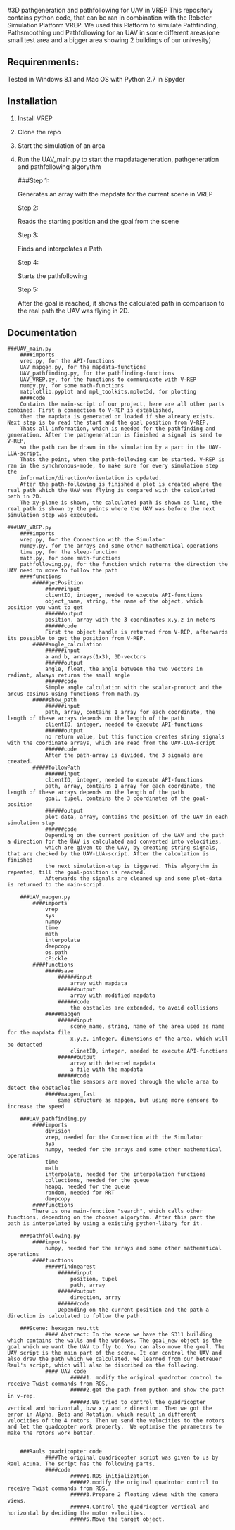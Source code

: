 #3D pathgeneration and pathfollowing for UAV in VREP 
This repository contains python code, that can be ran in combination with the Roboter Simulation Platform VREP. We used this Platform to simulate Pathfinding, Pathsmoothing und Pathfollowing for an UAV in some different areas(one small test area and a bigger area showing 2 buildings of our univesity)

## Requirenments:

Tested in Windows 8.1 and Mac OS with Python 2.7 in Spyder

## Installation

1. Install VREP

2. Clone the repo

3. Start the simulation of an area

4. Run the UAV_main.py to start the mapdatageneration, pathgeneration and pathfollowing algorythm

	###Step 1:
	
	Generates an array with the mapdata for the current scene in VREP
	
	Step 2:
	
	Reads the starting position and the goal from the scene
	
	Step 3:
	
	Finds and interpolates a Path
	
	Step 4:
	
	Starts the pathfollowing
	
	Step 5:
	
	After the goal is reached, it shows the calculated path in comparison to the real path the UAV was flying in 2D.
## Documentation

	###UAV_main.py
		####imports
		vrep.py, for the API-functions 
		UAV_mapgen.py, for the mapdata-functions
		UAV_pathfinding.py, for the pathfinding-functions
		UAV_VREP.py, for the functions to communicate with V-REP
		numpy.py, for some math-functions
        matplotlib.pyplot and mpl_toolkits.mplot3d, for plotting
		####code
		Contains the main-script of our project, here are all other parts combined. First a connection to V-REP is established, 
		then the mapdata is generated or loaded if she already exists. Next step is to read the start and the goal position from V-REP. 
		Thats all information, which is needed for the pathfinding and generation. After the pathgeneration is finished a signal is send to V-REP,
		so the path can be drawn in the simulation by a part in the UAV-LUA-script.
		Thats the point, when the path-following can be started. V-REP is ran in the synchronous-mode, to make sure for every simulation step the 
		information/direction/orientation is updated.
		After the path-following is finished a plot is created where the real path which the UAV was flying is compared with the calculated path in 2D.
		The xy-plane is shown, the calculated path is shown as line, the real path is shown by the points where the UAV was before the next simulation step was executed.
	
	###UAV_VREP.py
		####imports
		vrep.py, for the Connection with the Simulator
		numpy.py, for the arrays and some other mathematical operations
		time.py, for the sleep-function
		math.py, for some math-functions
		pathfollowing.py, for the function which returns the direction the UAV need to move to follow the path
		####functions
			#####getPosition
				######input
				clientID, integer, needed to execute API-functions
				object_name, string, the name of the object, which position you want to get
				######output
				position, array with the 3 coordinates x,y,z in meters
				######code
				First the object handle is returned from V-REP, afterwards its possible to get the position from V-REP.
			#####angle_calculation
				######input
				a and b, arrays(1x3), 3D-vectors
				######output
				angle, float, the angle between the two vectors in radiant, always returns the small angle
				######code
				Simple angle calculation with the scalar-product and the arcus-cosinus using functions from math.py
			#####show_path
				######input
				path, array, contains 1 array for each coordinate, the length of these arrays depends on the length of the path
				clientID, integer, needed to execute API-functions
				######output
				no return value, but this function creates string signals with the coordinate arrays, which are read from the UAV-LUA-script
				######code
				After the path-array is divided, the 3 signals are created.
			#####followPath
				######input
				clientID, integer, needed to execute API-functions
				path, array, contains 1 array for each coordinate, the length of these arrays depends on the length of the path
				goal, tupel, contains the 3 coordinates of the goal-position
				######output
				plot-data, array, contains the position of the UAV in each simulation step
				######code
				Depending on the current position of the UAV and the path a direction for the UAV is calculated and converted into velocities, 
				which are given to the UAV, by creating string signals, that are checked by the UAV-LUA-script. After the calculation is finished 
				the next simulation-step is tiggered. This algorythm is repeated, till the goal-position is reached.
				Afterwards the signals are cleaned up and some plot-data is returned to the main-script.
				
        ###UAV_mapgen.py
            ####imports
				vrep
				sys
				numpy
				time
				math
				interpolate
				deepcopy
				os.path
				cPickle 
	     	####functions
				#####save
	     	        ######input 
						array with mapdata
	                ######output
	                    array with modified mapdata 
	                ######code
						the obstacles are extended, to avoid collisions
				#####mapgen
	     	        ######input 
						scene_name, string, name of the area used as name for the mapdata file
						x,y,z, integer, dimensions of the area, which will be detected
						clinetID, integer, needed to execute API-functions
	                ######output
	                    array with detected mapdata
						a file with the mapdata
	                ######code
						the sensors are moved through the whole area to detect the obstacles
				#####mapgen_fast
	     	        same structure as mapgen, but using more sensors to increase the speed
        
		###UAV_pathfinding.py
            ####imports
				division
				vrep, needed for the Connection with the Simulator
				sys
				numpy, needed for the arrays and some other mathematical operations
				time
				math
				interpolate, needed for the interpolation functions
				collections, needed for the queue       
				heapq, needed for the queue
				random, needed for RRT
				deepcopy
	     	####functions
			There is one main-function "search", which calls other functions, depending on the choosen algorythm. After this part the path is interpolated by using a existing python-libary for it.
		
		###pathfollowing.py
            ####imports
				numpy, needed for the arrays and some other mathematical operations
	     	####functions
				#####findnearest
	     	        ######input 
						position, tupel
						path, array
	                ######output
	                    direction, array
	                ######code
					Depending on the current position and the path a direction is calculated to follow the path.
		
        ###Scene: hexagon_neu.ttt
                #### Abstract: In the scene we have the S311 building which contains the walls and the windows. The goal_new object is the goal which we want the UAV to fly to. You can also move the goal. The UAV script is the main part of the scene. It can control the UAV and also draw the path which we calculated. We learned from our betreuer Raul's script, which will also be discribed on the following. 
                #### UAV code
                        #####1. modify the original quadrotor control to receive Twist commands from ROS.
                        #####2.get the path from python and show the path in v-rep.
                        #####3.We tried to control the quadricopter vertical and horizontal, bzw x,y and z direction. Then we got the error in Alpha, Beta and Rotation, which result in different velocities of the 4 rotors. Then we send the velocities to the rotors and let the quadcopter work properly.  We optimise the parameters to make the rotors work better.
                         
                         
        ###Rauls quadricopter code
                ####The original quadricopter script was given to us by Raul Acuna. The script has the following parts.
                ####code       
                        #####1.ROS initialization
                        #####2.modify the original quadrotor control to receive Twist commands from ROS.
                        #####3.Prepare 2 floating views with the camera views.
                        #####4.Control the quadricopter vertical and horizontal by deciding the motor velocities.
                        #####5.Move the target object.
                
        